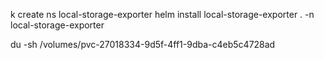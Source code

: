 k create ns local-storage-exporter
helm install local-storage-exporter .  -n local-storage-exporter

du -sh /volumes/pvc-27018334-9d5f-4ff1-9dba-c4eb5c4728ad